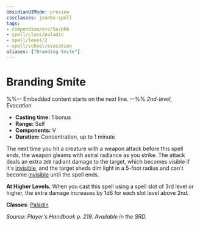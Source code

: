 ```yaml
---
obsidianUIMode: preview
cssclasses: json5e-spell
tags:
- compendium/src/5e/phb
- spell/class/paladin
- spell/level/2
- spell/school/evocation
aliases: ["Branding Smite"]
---
```

# Branding Smite
%%-- Embedded content starts on the next line. --%%
*2nd-level, Evocation*  

- **Casting time:** 1 bonus
- **Range:** Self
- **Components:** V
- **Duration:** Concentration, up to 1 minute

The next time you hit a creature with a weapon attack before this spell ends, the weapon gleams with astral radiance as you strike. The attack deals an extra `2d6` radiant damage to the target, which becomes visible if it's [invisible](rules/conditions.md#invisible), and the target sheds dim light in a 5-foot radius and can't become [invisible](rules/conditions.md#invisible) until the spell ends.

**At Higher Levels.** When you cast this spell using a spell slot of 3rd level or higher, the extra damage increases by 1d6 for each slot level above 2nd.

**Classes**: [Paladin](compendium/classes/paladin.md)

*Source: Player's Handbook p. 219. Available in the SRD.*